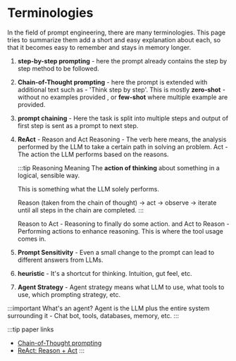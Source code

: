 # Terminologies

In the field of prompt engineering, there are many terminologies.
This page tries to summarize them add a short and easy explanation about each,
so that it becomes easy to remember and stays in memory longer.

1. **step-by-step prompting** - here the prompt already contains the step by step method to be followed.

2. **Chain-of-Thought prompting** - here the prompt is extended with additional text such as - 'Think step by step'.
   This is mostly **zero-shot** - without no examples provided , or **few-shot** where multiple example are provided.

3. **prompt chaining** - Here the task is split into multiple steps
   and output of first step is sent as a prompt to next step.

4. **ReAct** - Reason and Act
   Reasoning - The verb here means, the analysis performed by the LLM to take a certain path in solving an problem.
   Act - The action the LLM performs based on the reasons.

    :::tip Reasoning Meaning
    The **action of thinking** about something in a logical, sensible way.

    This is something what the LLM solely performs.

    Reason (taken from the chain of thought) -> act -> observe -> iterate until all steps in the chain are completed.
    :::

    Reason to Act - Reasoning to finally do some action.
    and Act to Reason - Performing actions to enhance reasoning. This is where the tool usage comes in.

5. **Prompt Sensitivity** - Even a small change to the prompt can lead to different answers from LLMs.

6. **heuristic** - It's a shortcut for thinking. Intuition, gut feel, etc.

7. **Agent Strategy** - Agent strategy means what LLM to use, what tools to use, which prompting strategy, etc.

:::important What's an agent?
Agent is the LLM plus the entire system surrounding it - Chat bot, tools, databases, memory, etc.
:::

:::tip paper links

- [Chain-of-Thought prompting](https://arxiv.org/abs/2201.11903)
- [ReAct: Reason + Act](https://arxiv.org/abs/2210.03629)
  :::
